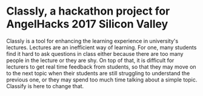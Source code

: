 # Classly, a hackathon project for AngelHacks 2017 Silicon Valley

Classly is a tool for enhancing the learning experience in university's lectures. Lectures are an inefficient way of learning. For one, many students find it hard to ask questions in class either because there are too many people in the lecture or they are shy. On top of that, it is difficult for lecturers to get real time feedback from students, so that they may move on to the next topic when their students are still struggling to understand the previous one, or they may spend too much time talking about a simple topic. Classify is here to change that.

